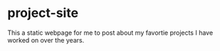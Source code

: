 # project-site
This a static webpage for me to post about my favortie projects I have worked on over the years.